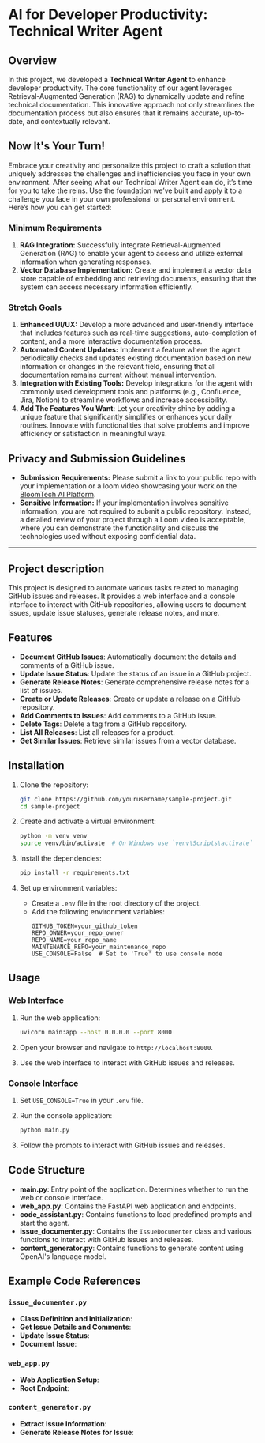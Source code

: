 # AI for Developer Productivity: Technical Writer Agent

## Overview
In this project, we developed a **Technical Writer Agent** to enhance developer productivity. The core functionality of our agent leverages Retrieval-Augmented Generation (RAG) to dynamically update and refine technical documentation. This innovative approach not only streamlines the documentation process but also ensures that it remains accurate, up-to-date, and contextually relevant.

## Now It's Your Turn!
Embrace your creativity and personalize this project to craft a solution that uniquely addresses the challenges and inefficiencies you face in your own environment. After seeing what our Technical Writer Agent can do, it’s time for you to take the reins. Use the foundation we’ve built and apply it to a challenge you face in your own professional or personal environment. Here’s how you can get started:

### Minimum Requirements
1. **RAG Integration:** Successfully integrate Retrieval-Augmented Generation (RAG) to enable your agent to access and utilize external information when generating responses.
2. **Vector Database Implementation:** Create and implement a vector data store capable of embedding and retrieving documents, ensuring that the system can access necessary information efficiently.

### Stretch Goals
1. **Enhanced UI/UX:** Develop a more advanced and user-friendly interface that includes features such as real-time suggestions, auto-completion of content, and a more interactive documentation process.
2. **Automated Content Updates:** Implement a feature where the agent periodically checks and updates existing documentation based on new information or changes in the relevant field, ensuring that all documentation remains current without manual intervention.
3. **Integration with Existing Tools:** Develop integrations for the agent with commonly used development tools and platforms (e.g., Confluence, Jira, Notion) to streamline workflows and increase accessibility.
4. **Add The Features You Want**: Let your creativity shine by adding a unique feature that significantly simplifies or enhances your daily routines. Innovate with functionalities that solve problems and improve efficiency or satisfaction in meaningful ways.

## Privacy and Submission Guidelines
- **Submission Requirements:** Please submit a link to your public repo with your implementation or a loom video showcasing your work on the [BloomTech AI Platform](app.bloomtech.com). 
- **Sensitive Information:** If your implementation involves sensitive information, you are not required to submit a public repository. Instead, a detailed review of your project through a Loom video is acceptable, where you can demonstrate the functionality and discuss the technologies used without exposing confidential data.

---

## Project description

This project is designed to automate various tasks related to managing GitHub issues and releases. It provides a web interface and a console interface to interact with GitHub repositories, allowing users to document issues, update issue statuses, generate release notes, and more.

## Features

- **Document GitHub Issues**: Automatically document the details and comments of a GitHub issue.
- **Update Issue Status**: Update the status of an issue in a GitHub project.
- **Generate Release Notes**: Generate comprehensive release notes for a list of issues.
- **Create or Update Releases**: Create or update a release on a GitHub repository.
- **Add Comments to Issues**: Add comments to a GitHub issue.
- **Delete Tags**: Delete a tag from a GitHub repository.
- **List All Releases**: List all releases for a product.
- **Get Similar Issues**: Retrieve similar issues from a vector database.


## Installation

1. Clone the repository:
    ```sh
    git clone https://github.com/yourusername/sample-project.git
    cd sample-project
    ```

2. Create and activate a virtual environment:
    ```sh
    python -m venv venv
    source venv/bin/activate  # On Windows use `venv\Scripts\activate`
    ```

3. Install the dependencies:
    ```sh
    pip install -r requirements.txt
    ```

4. Set up environment variables:
    - Create a `.env` file in the root directory of the project.
    - Add the following environment variables:
        ```env
        GITHUB_TOKEN=your_github_token
        REPO_OWNER=your_repo_owner
        REPO_NAME=your_repo_name
        MAINTENANCE_REPO=your_maintenance_repo
        USE_CONSOLE=False  # Set to 'True' to use console mode
        ```

## Usage

### Web Interface

1. Run the web application:
    ```sh
    uvicorn main:app --host 0.0.0.0 --port 8000
    ```

2. Open your browser and navigate to `http://localhost:8000`.

3. Use the web interface to interact with GitHub issues and releases.

### Console Interface

1. Set `USE_CONSOLE=True` in your `.env` file.

2. Run the console application:
    ```sh
    python main.py
    ```

3. Follow the prompts to interact with GitHub issues and releases.

## Code Structure

- **main.py**: Entry point of the application. Determines whether to run the web or console interface.
- **web_app.py**: Contains the FastAPI web application and endpoints.
- **code_assistant.py**: Contains functions to load predefined prompts and start the agent.
- **issue_documenter.py**: Contains the `IssueDocumenter` class and various functions to interact with GitHub issues and releases.
- **content_generator.py**: Contains functions to generate content using OpenAI's language model.

## Example Code References

### `issue_documenter.py`

- **Class Definition and Initialization**:
- **Get Issue Details and Comments**:
- **Update Issue Status**:
- **Document Issue**:

### `web_app.py`

- **Web Application Setup**:
- **Root Endpoint**:

### `content_generator.py`

- **Extract Issue Information**:
- **Generate Release Notes for Issue**:
